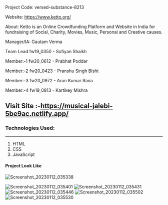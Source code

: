 Project Code: versed-substance-8213

Website: https://www.ketto.org/

About: Ketto is an Online Crowdfunding Platform and Website in India for fundraising of Social, Charity, Movies, Music, Personal and Creative causes.

Manager/IA: Gautam Verma


Team Lead
fw19_0350 - Sofiyan Shaikh

Member:-1
fw20_0612 - Prabhat Poddar 

Member:-2
fw20_0423 - Pranshu Singh Bisht

Member:-3
fw20_0972 - Arun Kumar Rana

Member:-4
fw19_0813 - Kartikey Mishra


## Visit Site :-https://musical-jalebi-5be9ac.netlify.app/


### Technologies Used:

---

1. HTML
2. CSS
3. JavaScript

#### Project Look Like 


![Screenshot_20230112_035338](https://user-images.githubusercontent.com/98205449/212042354-44ca4a0c-c3af-4a25-a02a-1de84a9e9803.png)

![Screenshot_20230112_035401](https://user-images.githubusercontent.com/98205449/212042389-70a27968-931d-491d-8205-a8aed84efd4d.png)
![Screenshot_20230112_035431](https://user-images.githubusercontent.com/98205449/212042413-35cfe0c5-cc86-4e2a-9031-23b14a2a48b0.png)
![Screenshot_20230112_035446](https://user-images.githubusercontent.com/98205449/212042427-933d67e4-db34-42a8-a431-279cd2e06f79.png)
![Screenshot_20230112_035502](https://user-images.githubusercontent.com/98205449/212042458-79776294-3ca8-4ff0-82bf-0db9918d6e28.png)
![Screenshot_20230112_035530](https://user-images.githubusercontent.com/98205449/212042476-0c9ac425-76e9-47fd-9cb9-551a4a523554.png)
